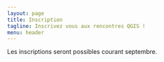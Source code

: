 ```yaml
---
layout: page
title: Inscription
tagline: Inscrivez vous aux rencontres QGIS !
menu: header
---
```



Les inscriptions seront possibles courant septembre.
